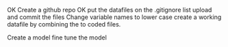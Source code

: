 
OK Create a github repo
OK put the datafiles on the .gitignore list
upload and commit the files
Change variable names to lower case
create a working datafile by combining the to coded files.

Create a model
fine tune the model

